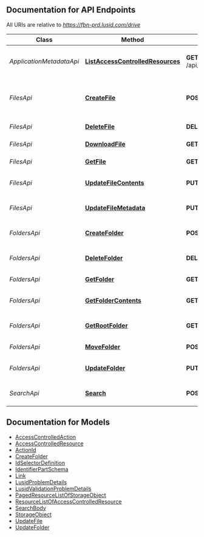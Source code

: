 <a id="documentation-for-api-endpoints"></a>
## Documentation for API Endpoints

All URIs are relative to *https://fbn-prd.lusid.com/drive*

Class | Method | HTTP request | Description
------------ | ------------- | ------------- | -------------
*ApplicationMetadataApi* | [**ListAccessControlledResources**](docs/ApplicationMetadataApi.md#listaccesscontrolledresources) | **GET** /api/metadata/access/resources | [EARLY ACCESS] ListAccessControlledResources: Get resources available for access control
*FilesApi* | [**CreateFile**](docs/FilesApi.md#createfile) | **POST** /api/files | [EARLY ACCESS] CreateFile: Uploads a file to Lusid Drive. If using an SDK, consider using the UploadAsStreamAsync function for larger files instead.
*FilesApi* | [**DeleteFile**](docs/FilesApi.md#deletefile) | **DELETE** /api/files/{id} | [EARLY ACCESS] DeleteFile: Deletes a file from Drive.
*FilesApi* | [**DownloadFile**](docs/FilesApi.md#downloadfile) | **GET** /api/files/{id}/contents | [EARLY ACCESS] DownloadFile: Download the file from Drive.
*FilesApi* | [**GetFile**](docs/FilesApi.md#getfile) | **GET** /api/files/{id} | [EARLY ACCESS] GetFile: Get a file stored in Drive.
*FilesApi* | [**UpdateFileContents**](docs/FilesApi.md#updatefilecontents) | **PUT** /api/files/{id}/contents | [EARLY ACCESS] UpdateFileContents: Updates contents of a file in Drive.
*FilesApi* | [**UpdateFileMetadata**](docs/FilesApi.md#updatefilemetadata) | **PUT** /api/files/{id} | [EARLY ACCESS] UpdateFileMetadata: Updates metadata for a file in Drive.
*FoldersApi* | [**CreateFolder**](docs/FoldersApi.md#createfolder) | **POST** /api/folders | [EARLY ACCESS] CreateFolder: Create a new folder in LUSID Drive
*FoldersApi* | [**DeleteFolder**](docs/FoldersApi.md#deletefolder) | **DELETE** /api/folders/{id} | [EARLY ACCESS] DeleteFolder: Delete a specified folder and all subfolders
*FoldersApi* | [**GetFolder**](docs/FoldersApi.md#getfolder) | **GET** /api/folders/{id} | [EARLY ACCESS] GetFolder: Get metadata of folder
*FoldersApi* | [**GetFolderContents**](docs/FoldersApi.md#getfoldercontents) | **GET** /api/folders/{id}/contents | [EARLY ACCESS] GetFolderContents: List contents of a folder
*FoldersApi* | [**GetRootFolder**](docs/FoldersApi.md#getrootfolder) | **GET** /api/folders | [EARLY ACCESS] GetRootFolder: List contents of root folder
*FoldersApi* | [**MoveFolder**](docs/FoldersApi.md#movefolder) | **POST** /api/folders/{id} | [EARLY ACCESS] MoveFolder: Move files to specified folder
*FoldersApi* | [**UpdateFolder**](docs/FoldersApi.md#updatefolder) | **PUT** /api/folders/{id} | [EARLY ACCESS] UpdateFolder: Update an existing folder's name, path
*SearchApi* | [**Search**](docs/SearchApi.md#search) | **POST** /api/search | [EARLY ACCESS] Search: Search for a file or folder with a given name and path


<a id="documentation-for-models"></a>
## Documentation for Models

 - [AccessControlledAction](docs/AccessControlledAction.md)
 - [AccessControlledResource](docs/AccessControlledResource.md)
 - [ActionId](docs/ActionId.md)
 - [CreateFolder](docs/CreateFolder.md)
 - [IdSelectorDefinition](docs/IdSelectorDefinition.md)
 - [IdentifierPartSchema](docs/IdentifierPartSchema.md)
 - [Link](docs/Link.md)
 - [LusidProblemDetails](docs/LusidProblemDetails.md)
 - [LusidValidationProblemDetails](docs/LusidValidationProblemDetails.md)
 - [PagedResourceListOfStorageObject](docs/PagedResourceListOfStorageObject.md)
 - [ResourceListOfAccessControlledResource](docs/ResourceListOfAccessControlledResource.md)
 - [SearchBody](docs/SearchBody.md)
 - [StorageObject](docs/StorageObject.md)
 - [UpdateFile](docs/UpdateFile.md)
 - [UpdateFolder](docs/UpdateFolder.md)

